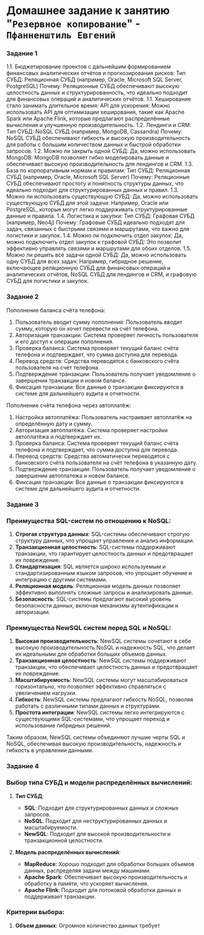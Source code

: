 # Домашнее задание к занятию "`Резервное копирование`" - `Пфанненштиль Евгений`


### Задание 1

1.1. Бюджетирование проектов с дальнейшим формированием финансовых аналитических отчётов и прогнозирования рисков:
Тип СУБД: Реляционная СУБД (например, Oracle, Microsoft SQL Server, PostgreSQL)
Почему: Реляционные СУБД обеспечивают высокую целостность данных и структурированность, что идеально подходит для финансовых операций и аналитических отчётов.
1.1. Хеширование стало занимать длительное время:
API для ускорения: Можно использовать API для оптимизации хеширования, такие как Apache Spark или Apache Flink, которые предлагают распределённые вычисления и улучшенную производительность.
1.2. Лендинги и CRM:
Тип СУБД: NoSQL СУБД (например, MongoDB, Cassandra)
Почему: NoSQL СУБД обеспечивают гибкость и высокую производительность для работы с большим количеством данных и быстрой обработки запросов.
1.2. Можно ли закрыть одной СУБД:
Да, можно использовать MongoDB: MongoDB позволяет гибко моделировать данные и обеспечивает высокую производительность для лендингов и CRM.
1.3. База по корпоративным нормам и правилам:
Тип СУБД: Реляционная СУБД (например, Oracle, Microsoft SQL Server)
Почему: Реляционные СУБД обеспечивают простоту и понятность структуры данных, что идеально подходит для структурированных данных и правил.
1.3. Можно ли использовать существующую СУБД:
Да, можно использовать существующую СУБД для этой задачи: Например, Oracle или PostgreSQL, которые могут легко поддерживать структурированные данные и правила.
1.4. Логистика и закупки:
Тип СУБД: Графовая СУБД (например, Neo4j)
Почему: Графовые СУБД идеально подходят для задач, связанных с быстрыми связями и маршрутами, что важно для логистики и закупок.
1.4. Можно ли подключить отдел закупок:
Да, можно подключить отдел закупок к графовой СУБД: Это позволит эффективно управлять связями и маршрутами для обоих отделов.
1.5. Можно ли решить все задачи одной СУБД:
Да, можно использовать одну СУБД для всех задач: Например, гибридное решение, включающее реляционную СУБД для финансовых операций и аналитических отчётов, NoSQL СУБД для лендингов и CRM, и графовую СУБД для логистики и закупок.

### Задание 2 

Пополнение баланса счёта телефона:
1. Пользователь вводит сумму пополнения: Пользователь вводит сумму, которую он хочет перевести на счёт телефона.
2. Авторизация транзакции: Система проверяет личность пользователя и его доступ к операции пополнения.
3. Проверка баланса: Система проверяет текущий баланс счёта телефона и подтверждает, что сумма доступна для перевода.
4. Перевод средств: Средства переводятся с банковского счёта пользователя на счёт телефона.
5. Подтверждение транзакции: Пользователь получает уведомление о завершении транзакции и новом балансе.
6. Фиксация транзакции: Все данные о транзакции фиксируются в системе для дальнейшего аудита и отчетности.

Пополнение счёта телефона через автоплатёж:
1. Настройка автоплатёжа: Пользователь настраивает автоплатёж на определённую дату и сумму.
2. Авторизация автоплатёжа: Система проверяет настройки автоплатёжа и подтверждает их.
3. Проверка баланса: Система проверяет текущий баланс счёта телефона и подтверждает, что сумма доступна для перевода.
4. Перевод средств: Средства автоматически переводятся с банковского счёта пользователя на счёт телефона в указанную дату.
5. Подтверждение транзакции: Пользователь получает уведомление о завершении автоплатежа и новом балансе.
6. Фиксация транзакции: Все данные о транзакции фиксируются в системе для дальнейшего аудита и отчетности.

### Задание 3

### Преимущества SQL-систем по отношению к NoSQL:

1. **Строгая структура данных**: SQL-системы обеспечивают строгую структуру данных, что упрощает управление и анализ информации.
2. **Транзакционная целостность**: SQL-системы поддерживают транзакции, что гарантирует целостность данных и предотвращает их повреждение.
3. **Стандартизация**: SQL является широко используемым и стандартизированным языком запросов, что упрощает обучение и интеграцию с другими системами.
4. **Реляционная модель**: Реляционная модель данных позволяет эффективно выполнять сложные запросы и анализировать данные.
5. **Безопасность**: SQL-системы предлагают высокий уровень безопасности данных, включая механизмы аутентификации и авторизации.

### Преимущества NewSQL систем перед SQL и NoSQL:

1. **Высокая производительность**: NewSQL системы сочетают в себе высокую производительность NoSQL и надежность SQL, что делает их идеальными для обработки больших объемов данных.
2. **Транзакционная целостность**: NewSQL системы поддерживают транзакции, что обеспечивает целостность данных и предотвращает их повреждение.
3. **Масштабируемость**: NewSQL системы могут масштабироваться горизонтально, что позволяет эффективно справляться с увеличением нагрузки.
4. **Гибкость**: NewSQL системы предлагают гибкость NoSQL, позволяя работать с различными типами данных и структурами.
5. **Простота интеграции**: NewSQL системы легко интегрируются с существующими SQL-системами, что упрощает переход и использование гибридных решений.

Таким образом, NewSQL системы объединяют лучшие черты SQL и NoSQL, обеспечивая высокую производительность, надежность и гибкость в управлении данными.

### Задание 4

### Выбор типа СУБД и модели распределённых вычислений:

1. **Тип СУБД**:
   - **SQL**: Подходит для структурированных данных и сложных запросов.
   - **NoSQL**: Подходит для неструктурированных данных и масштабируемости.
   - **NewSQL**: Подходит для высокой производительности и транзакционной целостности.

2. **Модель распределённых вычислений**:
   - **MapReduce**: Хорошо подходит для обработки больших объемов данных, распределяя задачи между машинами.
   - **Apache Spark**: Обеспечивает высокую производительность и обработку в памяти, что ускоряет вычисления.
   - **Apache Flink**: Подходит для потоковой обработки данных и поддерживает транзакции.

### Критерии выбора:

1. **Объем данных**: Огромное количество данных требует
